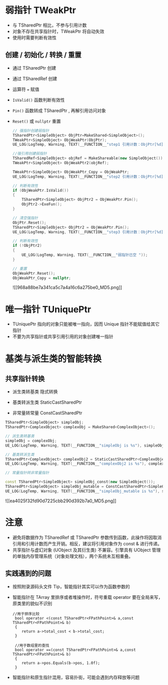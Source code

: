 
# 弱指针 TWeakPtr

*   与 TSharedPtr 相比，不参与引用计数
*   对象不存在共享指针时，TWeakPtr 将自动失效
*   使用时需要判断有效性

## 创建 / 初始化 / 转换 / 重置

*   通过 TSharedPtr 创建
    
*   通过 TSharedRef 创建
    
*   运算符 `=` 赋值
    
*   `IsValid()` 函数判断有效性
    
*   `Pin()` 函数转成 TSharedPtr , 再解引用访问对象
    
*   `Reset()` 或 `nullptr` 重置
    
    ```c++
    // 强指针创建弱指针
    TSharedPtr<SimpleObject> ObjPtr=MakeShared<SimpleObject>();
    TWeakPtr<SimpleObject> ObjWeakPtr(ObjPtr);
    UE_LOG(LogTemp, Warning, TEXT(__FUNCTION__"step1 引用计数：ObjPtr[%d]"), ObjPtr.GetSharedReferenceCount());
    
    //强引用创建弱指针
    TSharedRef<SimpleObject> objRef = MakeShareable(new SimpleObject());
    TWeakPtr<SimpleObject> ObjWeakPtr2(objRef);
    
    TWeakPtr<SimpleObject> ObjWeakPtr_Copy = ObjWeakPtr;
    UE_LOG(LogTemp, Warning, TEXT(__FUNCTION__"step2 引用计数：ObjPtr[%d]"), ObjPtr.GetSharedReferenceCount());
    
    // 判断有效性
    if (ObjWeakPtr.IsValid())
    {
    	TSharedPtr<SimpleObject> ObjPtr2 = ObjWeakPtr.Pin();
    	ObjPtr2->ExeFun();
    }
    
    // 清空强指针
    ObjPtr.Reset();
    TSharedPtr<SimpleObject> ObjPtr2 = ObjWeakPtr.Pin();
    UE_LOG(LogTemp, Warning, TEXT(__FUNCTION__"step3 引用计数：ObjPtr[%d]"), ObjPtr.GetSharedReferenceCount());
    
    // 判断有效性
    if (!ObjPtr2)
    {
    	UE_LOG(LogTemp, Warning, TEXT(__FUNCTION__"弱指针已空 "));
    }
    
    // 重置
    ObjWeakPtr.Reset();
    ObjWeakPtr_Copy = nullptr;
    ```
    
    ![[968a88be7a341ca5c7a4a16c6a275be0_MD5.png]]
    

# 唯一指针 TUniquePtr

*   TUniquePtr 指向的对象只能被唯一指向，因而 Unique 指针不能赋值给其它指针
*   不要为共享指针或共享引用引用的对象创建唯一指针


# 基类与派生类的智能转换

## 共享指针转换

*   派生类转基类 隐式转换
    
*   基类转派生类 StaticCastSharedPtr
    
*   非常量转常量 ConstCastSharedPtr
    
```c++
TSharedPtr<SimpleObject> simpleObj;
TSharedPtr<ComplexObject> complexObj = MakeShared<ComplexObject>();

// 派生类转基类
simpleObj = complexObj;
UE_LOG(LogTemp, Warning, TEXT(__FUNCTION__"simpleObj is %s"), simpleObj.IsValid() ? TEXT("Valid") : TEXT("Not Valid"));

// 基类转派生类
TSharedPtr<ComplexObject> complexObj2 = StaticCastSharedPtr<ComplexObject>(simpleObj);
UE_LOG(LogTemp, Warning, TEXT(__FUNCTION__"complexObj2 is %s"), complexObj2.IsValid() ? TEXT("Valid") : TEXT("Not Valid"));

// 常量指针转非常量指针

const TSharedPtr<SimpleObject> simpleObj_const(new SimpleObject());
TSharedPtr<SimpleObject> simpleObj_mutable = ConstCastSharedPtr<SimpleObject>(simpleObj_const);
UE_LOG(LogTemp, Warning, TEXT(__FUNCTION__"simpleObj_mutable is %s"), simpleObj_mutable.IsValid() ? TEXT("Valid") : TEXT("Not Valid"));
```
    

![[ea4025f32fd90d7225cbb290d392b7a0_MD5.png]]



# 注意

*   避免将数据作为 TSharedRef 或 TSharedPtr 参数传到函数，此操作将因取消引用和引用计数而产生开销。相反，建议将引用对象作为 const & 进行传递。
*   共享指针与虚幻对象 (UObject 及其衍生类) 不兼容。引擎具有 UObject 管理的单独内存管理系统（对象处理文档），两个系统未互相重叠。

## 实践遇到的问题

*   按照附录源码头文件 Tip，智能指针其实可以作为函数参数的
    
*   智能指针在 TArray 里排序或者堆操作时，符号重载 operator 要在全局来写，原类里的貌似不识别
    
    ```
    //用于排序比较
     bool operator <(const TSharedPtr<FPathPoint>& a,const TSharedPtr<FPathPoint>& b) 
     { 
     	return a->total_cost < b->total_cost; 
     }
    
     //用于数组里的查找
     bool operator ==(const TSharedPtr<FPathPoint>& a,const TSharedPtr<FPathPoint>& b) 
     { 
     	return a->pos.Equals(b->pos, 1.0f); 
     }
    ```
    
*   智能指针和原生指针混用，容易扑街，可能会遇到内存释放等问题
    